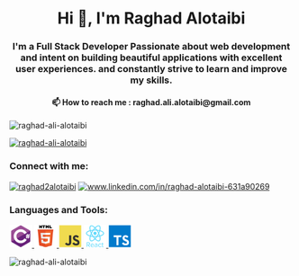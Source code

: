 <h1 align="center">Hi 👋, I'm Raghad Alotaibi</h1>
<h3 align="center">I'm a Full Stack Developer Passionate about web development and intent on building beautiful applications with excellent user experiences. and constantly strive to learn and improve my skills.</h3>
<h4 align="center"> 📫 How to reach me : raghad.ali.alotaibi@gmail.com </h4>


<p align="left"> <img src="https://komarev.com/ghpvc/?username=raghad-ali-alotaibi&label=Profile%20views&color=0e75b6&style=flat" alt="raghad-ali-alotaibi" /> </p>

<p align="left"> <a href="https://github.com/ryo-ma/github-profile-trophy"><img src="https://github-profile-trophy.vercel.app/?username=raghad-ali-alotaibi" alt="raghad-ali-alotaibi" /></a> </p>


<h3 align="left">Connect with me:</h3>
<p align="left">
<a href="https://twitter.com/raghad2alotaibi" target="blank"><img align="center" src="https://raw.githubusercontent.com/rahuldkjain/github-profile-readme-generator/master/src/images/icons/Social/twitter.svg" alt="raghad2alotaibi" height="30" width="40" /></a>
<a href="https://linkedin.com/in/www.linkedin.com/in/raghad-alotaibi-631a90269" target="blank"><img align="center" src="https://raw.githubusercontent.com/rahuldkjain/github-profile-readme-generator/master/src/images/icons/Social/linked-in-alt.svg" alt="www.linkedin.com/in/raghad-alotaibi-631a90269" height="30" width="40" /></a>
</p>

<h3 align="left">Languages and Tools:</h3>
<p align="left"> <a href="https://www.w3schools.com/cs/" target="_blank" rel="noreferrer"> <img src="https://raw.githubusercontent.com/devicons/devicon/master/icons/csharp/csharp-original.svg" alt="csharp" width="40" height="40"/> </a> <a href="https://www.w3.org/html/" target="_blank" rel="noreferrer"> <img src="https://raw.githubusercontent.com/devicons/devicon/master/icons/html5/html5-original-wordmark.svg" alt="html5" width="40" height="40"/> </a> <a href="https://developer.mozilla.org/en-US/docs/Web/JavaScript" target="_blank" rel="noreferrer"> <img src="https://raw.githubusercontent.com/devicons/devicon/master/icons/javascript/javascript-original.svg" alt="javascript" width="40" height="40"/> </a> <a href="https://reactjs.org/" target="_blank" rel="noreferrer"> <img src="https://raw.githubusercontent.com/devicons/devicon/master/icons/react/react-original-wordmark.svg" alt="react" width="40" height="40"/> </a> <a href="https://www.typescriptlang.org/" target="_blank" rel="noreferrer"> <img src="https://raw.githubusercontent.com/devicons/devicon/master/icons/typescript/typescript-original.svg" alt="typescript" width="40" height="40"/> </a> </p>


<p><img align="left" src="https://github-readme-stats.vercel.app/api/top-langs?username=raghad-ali-alotaibi&show_icons=true&locale=en&layout=compact" alt="raghad-ali-alotaibi" /></p>



